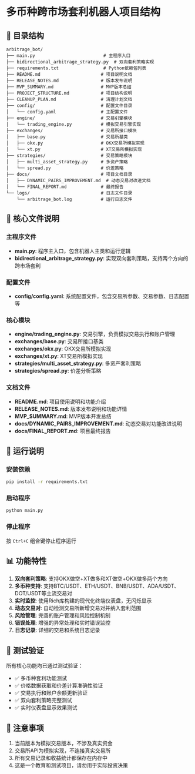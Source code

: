 # 多币种跨市场套利机器人项目结构

## 📁 目录结构

```
arbitrage_bot/
├── main.py                          # 主程序入口
├── bidirectional_arbitrage_strategy.py  # 双向套利策略实现
├── requirements.txt                 # Python依赖包列表
├── README.md                       # 项目说明文档
├── RELEASE_NOTES.md                # 版本发布说明
├── MVP_SUMMARY.md                  # MVP版本总结
├── PROJECT_STRUCTURE.md            # 项目结构说明
├── CLEANUP_PLAN.md                 # 清理计划文档
├── config/                         # 配置文件目录
│   └── config.yaml                 # 主配置文件
├── engine/                         # 交易引擎模块
│   └── trading_engine.py           # 模拟交易引擎实现
├── exchanges/                      # 交易所接口模块
│   ├── base.py                     # 交易所基类
│   ├── okx.py                      # OKX交易所模拟实现
│   └── xt.py                       # XT交易所模拟实现
├── strategies/                     # 交易策略模块
│   ├── multi_asset_strategy.py     # 多资产策略
│   └── spread.py                   # 价差策略
├── docs/                           # 项目文档目录
│   ├── DYNAMIC_PAIRS_IMPROVEMENT.md  # 动态交易对改进文档
│   └── FINAL_REPORT.md             # 最终报告
└── logs/                           # 日志文件目录
    └── arbitrage_bot.log           # 运行日志文件
```

## 📄 核心文件说明

### 主程序文件
- **main.py**: 程序主入口，包含机器人主类和运行逻辑
- **bidirectional_arbitrage_strategy.py**: 实现双向套利策略，支持两个方向的跨市场套利

### 配置文件
- **config/config.yaml**: 系统配置文件，包含交易所参数、交易参数、日志配置等

### 核心模块
- **engine/trading_engine.py**: 交易引擎，负责模拟交易执行和账户管理
- **exchanges/base.py**: 交易所接口基类
- **exchanges/okx.py**: OKX交易所模拟实现
- **exchanges/xt.py**: XT交易所模拟实现
- **strategies/multi_asset_strategy.py**: 多资产套利策略
- **strategies/spread.py**: 价差分析策略

### 文档文件
- **README.md**: 项目使用说明和功能介绍
- **RELEASE_NOTES.md**: 版本发布说明和功能详情
- **MVP_SUMMARY.md**: MVP版本开发总结
- **docs/DYNAMIC_PAIRS_IMPROVEMENT.md**: 动态交易对功能改进说明
- **docs/FINAL_REPORT.md**: 项目最终报告

## 🚀 运行说明

### 安装依赖
```bash
pip install -r requirements.txt
```

### 启动程序
```bash
python main.py
```

### 停止程序
按 `Ctrl+C` 组合键停止程序运行

## 📊 功能特性

1. **双向套利策略**: 支持OKX做空+XT做多和XT做空+OKX做多两个方向
2. **多币种支持**: 支持BTC/USDT、ETH/USDT、BNB/USDT、ADA/USDT、DOT/USDT等主流交易对
3. **实时监控**: 使用Rich库构建的现代化终端仪表盘，无闪烁显示
4. **动态交易对**: 自动检测交易所新增交易对并纳入套利范围
5. **风险管理**: 完善的账户管理和风险控制机制
6. **错误处理**: 增强的异常处理和实时错误监控
7. **日志记录**: 详细的交易和系统日志记录

## 🧪 测试验证

所有核心功能均已通过测试验证：
- ✅ 多币种套利功能测试
- ✅ 价格数据获取和价差计算准确性验证
- ✅ 交易执行和账户余额更新验证
- ✅ 双向套利策略完整测试
- ✅ 实时仪表盘显示效果测试

## 📝 注意事项

1. 当前版本为模拟交易版本，不涉及真实资金
2. 交易所API为模拟实现，不连接真实交易所
3. 所有交易记录和收益统计都保存在内存中
4. 这是一个教育和测试项目，请勿用于实际投资决策